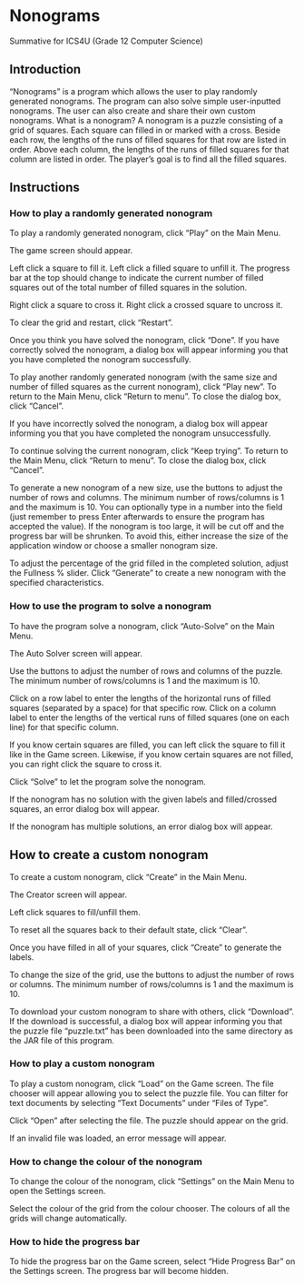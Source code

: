 # Nonograms

Summative for ICS4U (Grade 12 Computer Science)

## Introduction
“Nonograms” is a program which allows the user to play randomly generated nonograms. The program can also solve simple user-inputted nonograms. The user can also create and share their own custom nonograms. 
What is a nonogram?
A nonogram is a puzzle consisting of a grid of squares. Each square can filled in or marked with a cross. Beside each row, the lengths of the runs of filled squares for that row are listed in order. Above each column, the lengths of the runs of filled squares for that column are listed in order. The player’s goal is to find all the filled squares.

## Instructions
### How to play a randomly generated nonogram
To play a randomly generated nonogram, click “Play” on the Main Menu.

The game screen should appear.

Left click a square to fill it. Left click a filled square to unfill it. The progress bar at the top should change to indicate the current number of filled squares out of the total number of filled squares in the solution. 

Right click a square to cross it. Right click a crossed square to uncross it. 

To clear the grid and restart, click “Restart”.

Once you think you have solved the nonogram, click “Done”. If you have correctly solved the nonogram, a dialog box will appear informing you that you have completed the nonogram successfully. 

To play another randomly generated nonogram (with the same size and number of filled squares as the current nonogram), click “Play new”.
To return to the Main Menu, click “Return to menu”.
To close the dialog box, click “Cancel”.

If you have incorrectly solved the nonogram, a dialog box will appear informing you that you have completed the nonogram unsuccessfully. 

To continue solving the current nonogram, click “Keep trying”.
To return to the Main Menu, click “Return to menu”.
To close the dialog box, click “Cancel”.

To generate a new nonogram of a new size, use the buttons to adjust the number of rows and columns. The minimum number of rows/columns is 1 and the maximum is 10. You can optionally type in a number into the field (just remember to press Enter afterwards to ensure the program has accepted the value). If the nonogram is too large, it will be cut off and the progress bar will be shrunken. To avoid this, either increase the size of the application window or choose a smaller nonogram size.

To adjust the percentage of the grid filled in the completed solution, adjust the Fullness % slider. 
Click “Generate” to create a new nonogram with the specified characteristics. 


### How to use the program to solve a nonogram
To have the program solve a nonogram, click “Auto-Solve” on the Main Menu.

The Auto Solver screen will appear.

Use the buttons to adjust the number of rows and columns of the puzzle. The minimum number of rows/columns is 1 and the maximum is 10.

Click on a row label to enter the lengths of the horizontal runs of filled squares (separated by a space) for that specific row. 
Click on a column label to enter the lengths of the vertical runs of filled squares (one on each line) for that specific column.

If you know certain squares are filled, you can left click the square to fill it like in the Game screen. Likewise, if you know certain squares are not filled, you can right click the square to cross it. 


Click “Solve” to let the program solve the nonogram.

If the nonogram has no solution with the given labels and filled/crossed squares, an error dialog box will appear. 

If the nonogram has multiple solutions, an error dialog box will appear.

## How to create a custom nonogram
To create a custom nonogram, click “Create” in the Main Menu. 

The Creator screen will appear.

Left click squares to fill/unfill them. 

To reset all the squares back to their default state, click “Clear”.

Once you have filled in all of your squares, click “Create” to generate the labels.

To change the size of the grid, use the buttons to adjust the number of rows or columns. The minimum number of rows/columns is 1 and the maximum is 10. 

To download your custom nonogram to share with others, click “Download”. If the download is successful, a dialog box will appear informing you that the puzzle file “puzzle.txt” has been downloaded into the same directory as the JAR file of this program. 

### How to play a custom nonogram
To play a custom nonogram, click “Load” on the Game screen.
The file chooser will appear allowing you to select the puzzle file. You can filter for text documents by selecting “Text Documents” under “Files of Type”. 

Click “Open” after selecting the file. The puzzle should appear on the grid.

If an invalid file was loaded, an error message will appear.

### How to change the colour of the nonogram
To change the colour of the nonogram, click “Settings” on the Main Menu to open the Settings screen.

Select the colour of the grid from the colour chooser. The colours of all the grids will change automatically.


### How to hide the progress bar 
To hide the progress bar on the Game screen, select “Hide Progress Bar” on the Settings screen. The progress bar will become hidden.

